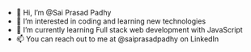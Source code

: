- 👋 Hi, I’m @Sai Prasad Padhy
- 👀 I’m interested in coding and learning new technologies
- 🌱 I’m currently learning Full stack web development with JavaScript
- 📫 You can reach out to me at @saiprasadpadhy on LinkedIn

<!---
Padhysai/Padhysai is a ✨ special ✨ repository because its `README.md` (this file) appears on your GitHub profile.
You can click the Preview link to take a look at your changes.
--->
